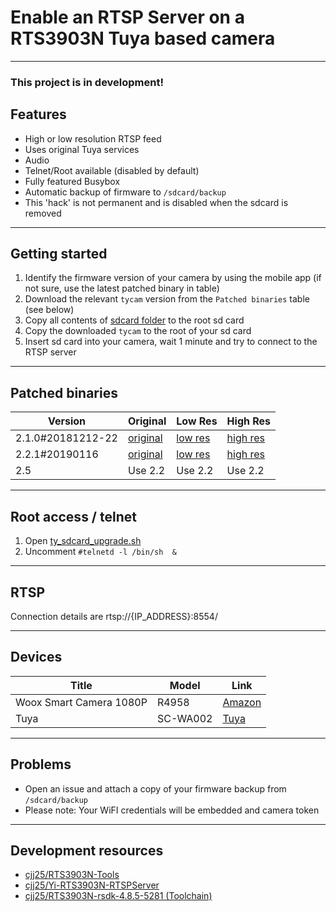 # Enable an RTSP Server on a RTS3903N Tuya based camera
<hr>

### This project is in development!

## Features
- High or low resolution RTSP feed
- Uses original Tuya services
- Audio
- Telnet/Root available (disabled by default)
- Fully featured Busybox
- Automatic backup of firmware to `/sdcard/backup`
- This 'hack' is not permanent and is disabled when the sdcard is removed
<hr>

## Getting started
1. Identify the firmware version of your camera by using the mobile app (if not sure, use the latest patched binary in table)
2. Download the relevant `tycam` version from the `Patched binaries` table (see below)
3. Copy all contents of [sdcard folder](sdcard) to the root sd card
4. Copy the downloaded `tycam` to the root of your sd card
5. Insert sd card into your camera, wait 1 minute and try to connect to the RTSP server
<hr>

## Patched binaries
| Version           | Original                                                                                                              | Low Res                                                                                                            | High Res                                                                                                             |
|-------------------|-----------------------------------------------------------------------------------------------------------------------|--------------------------------------------------------------------------------------------------------------------|----------------------------------------------------------------------------------------------------------------------|
| 2.1.0#20181212-22 | [original](https://github.com/cjj25/RTS3903N-Tuya-RTSPServer/blob/master/binaries/2.1.0%2320181212-22/original/tycam) | [low res](https://github.com/cjj25/RTS3903N-Tuya-RTSPServer/blob/master/binaries/2.1.0%2320181212-22/lowres/tycam) | [high res](https://github.com/cjj25/RTS3903N-Tuya-RTSPServer/blob/master/binaries/2.1.0%2320181212-22/highres/tycam) |
| 2.2.1#20190116    | [original](https://github.com/cjj25/RTS3903N-Tuya-RTSPServer/blob/master/binaries/2.2.1%2320190116/original/tycam)    | [low res](https://github.com/cjj25/RTS3903N-Tuya-RTSPServer/blob/master/binaries/2.2.1%2320190116/lowres/tycam)    | [high res](https://github.com/cjj25/RTS3903N-Tuya-RTSPServer/blob/master/binaries/2.2.1%2320190116/highres/tycam)    |
| 2.5               | Use 2.2                                                                                                               | Use 2.2                                                                                                            | Use 2.2                                                                                                              |
<hr>

## Root access / telnet
1. Open [ty_sdcard_upgrade.sh](sdcard/tuya/upg/ty_sdcard_upgrade.sh)
2. Uncomment `#telnetd -l /bin/sh  &`
<hr>

## RTSP
Connection details are rtsp://{IP_ADDRESS}:8554/
<hr>

## Devices
| Title                   | Model    | Link                                                           |
|-------------------------|----------|----------------------------------------------------------------|
| Woox Smart Camera 1080P | R4958    | [Amazon](https://shorturl.at/jxQZ5)                            |
| Tuya                    | SC-WA002 | [Tuya](https://go.tuya.com/en/productDetail?code=83jsuq4jbqz8) |

<hr>

## Problems
- Open an issue and attach a copy of your firmware backup from `/sdcard/backup`
- Please note: Your WiFI credentials will be embedded and camera token
<hr>

## Development resources
- [cjj25/RTS3903N-Tools](https://github.com/cjj25/RTS3903N-Tools)
- [cjj25/Yi-RTS3903N-RTSPServer](https://github.com/cjj25/Yi-RTS3903N-RTSPServer)
- [cjj25/RTS3903N-rsdk-4.8.5-5281 (Toolchain)](https://github.com/cjj25/RTS3903N-rsdk-4.8.5-5281)
